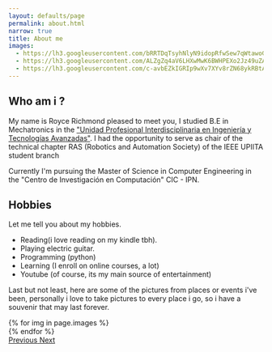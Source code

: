```yaml
---
layout: defaults/page
permalink: about.html
narrow: true
title: About me
images:
  - https://lh3.googleusercontent.com/bRRTDqTsyhNlyN9idopRfwSew7qWtawoGUu58GbLabn2mteXQJkvKj28E3qe0AxOV0xO1V12HTgouughnGSB2m3MGzo3LlWkXOypHPJTGBHIZRweQPyrm_uyiYi6j-q_C42q2Fn7dsIBhdJE0m2b3ESSEY0CC_kG72tRDxOK-hQE6Xw8s1-xAVsh6B4e9B_5Ikzf6PVr1Dmk8lrCUh7TTczXdBb681Ljin7V82nc6PGvDTBZvJ0EOqkEjgkqEnlyVG66IRrtzpsEep3-Adbwui02wvDzXl-iKihfDO16GOzHmHPwMt-HcHbVhafDGTHSneM1hRlBj57JGAf6oyfDEXAlZWbVn3DGOOSMX3pZAy1BoJp2KY8YL6QSpWdPbIIMjMnVUNk14loC-PZuk6RiDz-zntXJdWUuQDZ9Zd0mbhRzDZbGmWnLnjYZtA7fx1X6YLjdT49qDk4bIoqSDJYxokRyqTQNOqkTMOsPZoDsI8XCJdh-3_By3ACGWuLJm7QMb2x8O4QAqaU3Be8kAsnJ_UbaKOP9ns-ZmYdk38gPBHAvUghNKjafSteaWf7eDKTHruK_wl82IVdVsgDf88KhWCEp1pLa2sohSHKg-hNp-Bcl_WOr83p9_-ORfeqBrCkGoIFgisXe2PddEbjI-k915E67a6sfU9weyaQYGf0Ozw0exKfxNLhT_BfOtpCLbeU=w524-h654-no?authuser=0
  - https://lh3.googleusercontent.com/ALZgZq4aV6LHXwMwK6BWHPEXo2Jz49uZAn6rxCoyEZ-JohR9zjxPMHjFR_w7_-yrYotIluTpu19coQViRTmFhWde8Fv4zZDy8Cpci6GvltSg4gb6ae7Bd1sPThm43O_irwY8gAkiJqOW5Fej-1oQvaoRi4kiPMIVIyG2WcgCUi7UOP4rFCOFT8z3BWqP5GsM07EtQpqbgecLoSRn25If0xGrhtWvq8akMBCwBxM3hkeppAs81kGLczP7cP5_zpG6lG4xNahOE3QHLqvmrrFyCpcLP5YsdoVyvtiSYZoXULwfx39bk3h5u3jTRBl_tz2RXCIRQfraIm4dK9B86TsYMRpHVj183ASd4e2Pr74hwnRmv-cHn2pCnACyK1LAcTEWq-q0fpbT1egLYXbFJPEF7rtOaHDzpZ0O3NM-re0hR2DHaqs0BE3GckbjlcHJ2tzbdp-8whonb2YROenoMHSNoZx-GLWcShPOn1ixne6vBbi7O5NiLWTU0_nV22W2tc1U_xgjozWOOvlfy6RMo4EMwHYFlk9Gq_U0hdR3ZAX0EdOHfIWZomqrsIneASL4vNtn60LcH5mANxpSHtJ_WlGxHVoYgU2dh2cALnWKIbky1gIR0U5i2DkDbD6Z7jm-sb91ZVnfZ6CYnOZUXYy4rndxxhn5p8dEWiZVTXsjmeMEz5d5FXJnPzWgHXB1WiWGEzM=s600-no?authuser=0
  - https://lh3.googleusercontent.com/c-avbEZkIGRIp9wXv7XYv8rZN68ykRBtAOY-oREfCxSHE4tPiIzQlUVYCDx_tU_saAykyAQOcpmdfg-u-FDrtXbuLd_AF1TMOEDs2OGJEcIeJZYPKvNAV3u5CwsHrX_ps_UB5A8AljL48mv5I1cPmOjVrqjhjz0N8NMph_vqeouPxTe9YnbPxV2n5nCaYrwTxUZrl8NPKrkQoijJgGwu4mLbsHUvMK9NccMnCVpU1OBZkYQRhx91-FehmdDuV5GlyKozTqVgHBLg_hyoZ0W1LvlJ_focSQcxo7eI-e6MNf-Nz2JKOWJCwVDslS-S-K4EQyJh9rLbSAXsYfI5jR0dbTultbwXhsyDYKogozfV-21jBUMx4KcMX6G9xYhRdPUh0tNApuGgHyVA8YD6CWBuWnBwC7mzy-iLb_f7q06pcWg0SeK-KA3Y9ZzNAISgJOCdGqlikR0rgdu5vzEb0a2MPzNCVYhzzTwTfbXJQdP9qaUw1klD9OkCegGrQjclvNAd6yDEbyeFzJn-HpOoEsCD3tNj8G6X5_QsOewd-luFZ6r0MYZfwRZkh079Yx19MSu9B0DZqmDGglrN3bP694sFsbALFV7jZDOL1t2RjyoKtvVolG3Kha1ZrOY8Uk7qRt149BtkqmT6GYcYUjBzKIN3c-HFxl1nLHQDdNeUx1rdxtplCMxO1uPGRhkdAvOrsNA=s600-no?authuser=0
---
```


## Who am i ?

My name is Royce Richmond pleased to meet you, I studied B.E in Mechatronics in the ["Unidad Profesional Interdisciplinaria en Ingeniería y Tecnologías Avanzadas"](https://www.upiita.ipn.mx/).
I had the opportunity to serve as chair of the technical chapter RAS (Robotics and Automation Society) of the IEEE UPIITA student branch

Currently I'm pursuing the Master of Science in Computer Engineering in the "Centro de Investigación en Computación" CIC - IPN.

## Hobbies
Let me tell you about my hobbies.
- Reading(i love reading on my kindle tbh).
- Playing electric guitar.
- Programming (python)
- Learning (I enroll on online courses, a lot)
- Youtube (of course, its my main source of entertainment)

Last but not least, here are some of the pictures from places or events i've been, personally i love to take pictures to every place i go, so i have a souvenir that may last forever.

<div id="carouselExampleControls" class="carousel slide mb-4" data-ride="carousel">
    <div class="carousel-inner">
        {% for img in page.images %}
            <div class="carousel-item {% if forloop.first %}active{% endif %}">
                <img src="{{ img }}" class="d-block w-120" alt="">
            </div>
        {% endfor %}
    </div>
    <a class="carousel-control-prev" href="#carouselExampleControls" role="button" data-slide="prev">
        <span class="carousel-control-prev-icon" aria-hidden="true"></span>
        <span class="sr-only">Previous</span>
    </a>
    <a class="carousel-control-next" href="#carouselExampleControls" role="button" data-slide="next">
        <span class="carousel-control-next-icon" aria-hidden="true"></span>
        <span class="sr-only">Next</span>
    </a>
</div>